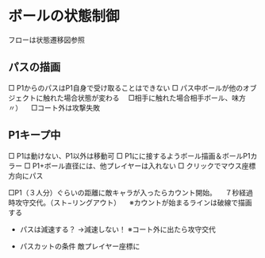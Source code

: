 # ボールの状態制御
フローは状態遷移図参照

## パスの描画
□ P1からのパスはP1自身で受け取ることはできない
□ パス中ボールが他のオブジェクトに触れた場合状態が変わる
　□相手に触れた場合相手ボール、味方〃）
　□コート外は攻撃失敗

## P1キープ中
□ P1は動けない、P1以外は移動可
□ P1にに接するようボール描画＆ボールP1カラー
□ P1+ボール直径には、他プレイヤーは入れない
□ クリックでマウス座標方向にパス

□P1（３人分）ぐらいの距離に敵キャラが入ったらカウント開始。
　７秒経過時攻守交代。（スト−リングアウト）
　※カウントが始まるラインは破線で描画する

* パスは減速する？
→減速しない！
※コート外に出たら攻守交代

* パスカットの条件
敵プレイヤー座標に


